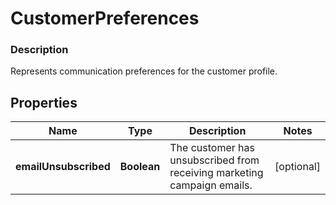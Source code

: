 
# CustomerPreferences

### Description

Represents communication preferences for the customer profile.

## Properties
Name | Type | Description | Notes
------------ | ------------- | ------------- | -------------
**emailUnsubscribed** | **Boolean** | The customer has unsubscribed from receiving marketing campaign emails. |  [optional]



